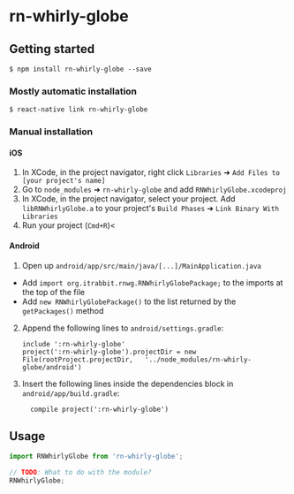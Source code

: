 
# rn-whirly-globe

## Getting started

`$ npm install rn-whirly-globe --save`

### Mostly automatic installation

`$ react-native link rn-whirly-globe`

### Manual installation


#### iOS

1. In XCode, in the project navigator, right click `Libraries` ➜ `Add Files to [your project's name]`
2. Go to `node_modules` ➜ `rn-whirly-globe` and add `RNWhirlyGlobe.xcodeproj`
3. In XCode, in the project navigator, select your project. Add `libRNWhirlyGlobe.a` to your project's `Build Phases` ➜ `Link Binary With Libraries`
4. Run your project (`Cmd+R`)<

#### Android

1. Open up `android/app/src/main/java/[...]/MainApplication.java`
  - Add `import org.itrabbit.rnwg.RNWhirlyGlobePackage;` to the imports at the top of the file
  - Add `new RNWhirlyGlobePackage()` to the list returned by the `getPackages()` method
2. Append the following lines to `android/settings.gradle`:
  	```
  	include ':rn-whirly-globe'
  	project(':rn-whirly-globe').projectDir = new File(rootProject.projectDir, 	'../node_modules/rn-whirly-globe/android')
  	```
3. Insert the following lines inside the dependencies block in `android/app/build.gradle`:
  	```
      compile project(':rn-whirly-globe')
  	```


## Usage
```javascript
import RNWhirlyGlobe from 'rn-whirly-globe';

// TODO: What to do with the module?
RNWhirlyGlobe;
```
  